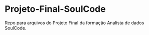 # Projeto-Final-SoulCode
 Repo para arquivos do Projeto Final da formação Analista de dados SoulCode.
